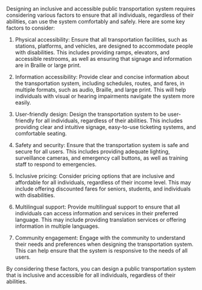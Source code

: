 Designing an inclusive and accessible public transportation system requires considering various factors to ensure that all individuals, regardless of their abilities, can use the system comfortably and safely. Here are some key factors to consider:

1. Physical accessibility: Ensure that all transportation facilities, such as stations, platforms, and vehicles, are designed to accommodate people with disabilities. This includes providing ramps, elevators, and accessible restrooms, as well as ensuring that signage and information are in Braille or large print.

2. Information accessibility: Provide clear and concise information about the transportation system, including schedules, routes, and fares, in multiple formats, such as audio, Braille, and large print. This will help individuals with visual or hearing impairments navigate the system more easily.

3. User-friendly design: Design the transportation system to be user-friendly for all individuals, regardless of their abilities. This includes providing clear and intuitive signage, easy-to-use ticketing systems, and comfortable seating.

4. Safety and security: Ensure that the transportation system is safe and secure for all users. This includes providing adequate lighting, surveillance cameras, and emergency call buttons, as well as training staff to respond to emergencies.

5. Inclusive pricing: Consider pricing options that are inclusive and affordable for all individuals, regardless of their income level. This may include offering discounted fares for seniors, students, and individuals with disabilities.

6. Multilingual support: Provide multilingual support to ensure that all individuals can access information and services in their preferred language. This may include providing translation services or offering information in multiple languages.

7. Community engagement: Engage with the community to understand their needs and preferences when designing the transportation system. This can help ensure that the system is responsive to the needs of all users.

By considering these factors, you can design a public transportation system that is inclusive and accessible for all individuals, regardless of their abilities.